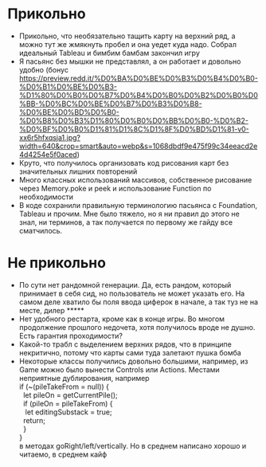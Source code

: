 # Прикольно
- Прикольно, что необязательно тащить карту на верхний ряд, а можно тут же жмякнуть пробел и она уедет куда надо. Собрал идеальный Tableau и бимбим бамбам закончил игру
- Я пасьянс без мышки не представлял, а он работает и довольно удобно (бонус https://preview.redd.it/%D0%BA%D0%BE%D0%B3%D0%B4%D0%B0-%D0%B1%D0%BE%D0%B3-%D1%80%D0%B0%D0%B7%D0%B4%D0%B0%D0%B2%D0%B0%D0%BB-%D0%BC%D0%BE%D0%B7%D0%B3%D0%B8-%D0%BE%D0%BD%D0%B0-%D0%B8%D0%B3%D1%80%D0%B0%D0%BB%D0%B0-%D0%B2-%D0%BF%D0%B0%D1%81%D1%8C%D1%8F%D0%BD%D1%81-v0-xx6r5hfxqsja1.jpg?width=640&crop=smart&auto=webp&s=1068dbdf9e475f99c34eeacd2e4d4254e5f0aced)
- Круто, что получилось организовать код рисования карт без значительных лишних повторений
- Много классных использований массивов, собственное рисование через Memory.poke и peek и использование Function по необходимости
- В коде сохранили правильную терминологию пасьянса с Foundation, Tableau и прочим. Мне было тяжело, но я ни правил до этого не знал, ни терминов, а так получается по первому же гайду все сматчилось.

# Не прикольно
- По сути нет рандомной генерации. Да, есть рандом, который принимает в себя сид, но пользователь не может указать его. На самом деле хватило бы поля ввода циферок в начале, а так туз не на месте, дилер *****
- Нет удобного рестарта, кроме как в конце игры. Во многом продолжение прошлого недочета, хотя получилось вроде не душно. Есть гарантия проходимости? 
- Какой-то трабл с выделением верхних рядов, что в принципе некритично, потому что карты сами туда залетают пушка бомба
- Некоторые классы получились довольно большими, например, из Game можно было вынести Controls или Actions. Местами неприятные дублирования, например\
if (~(pileTakeFrom = null)) { \
&nbsp;	    let pileOn = getCurrentPile();\
&nbsp;			if (pileOn = pileTakeFrom) { \
&nbsp;&nbsp;			    let editingSubstack = true; \
&nbsp;			    return;\
&nbsp;			}\
		}\
 в методах goRight/left/vertically. Но в среднем написано хорошо и читаемо, в среднем кайф
